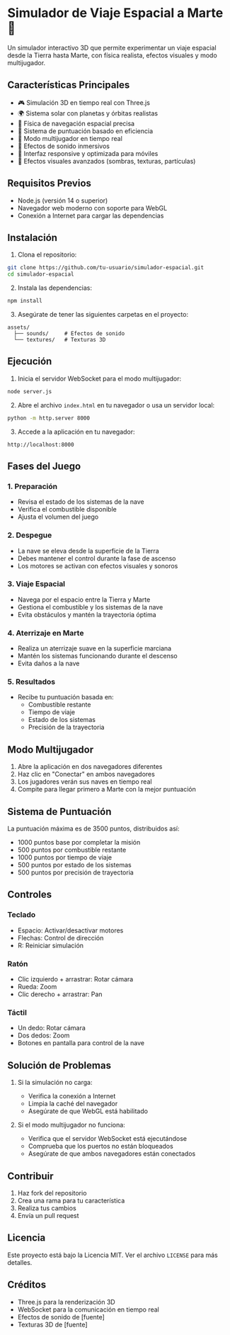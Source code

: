# Simulador de Viaje Espacial a Marte 🚀

Un simulador interactivo 3D que permite experimentar un viaje espacial desde la Tierra hasta Marte, con física realista, efectos visuales y modo multijugador.

## Características Principales

- 🎮 Simulación 3D en tiempo real con Three.js
- 🌍 Sistema solar con planetas y órbitas realistas
- 🚀 Física de navegación espacial precisa
- 🎯 Sistema de puntuación basado en eficiencia
- 👥 Modo multijugador en tiempo real
- 🎵 Efectos de sonido inmersivos
- 📱 Interfaz responsive y optimizada para móviles
- 🌙 Efectos visuales avanzados (sombras, texturas, partículas)

## Requisitos Previos

- Node.js (versión 14 o superior)
- Navegador web moderno con soporte para WebGL
- Conexión a Internet para cargar las dependencias

## Instalación

1. Clona el repositorio:
```bash
git clone https://github.com/tu-usuario/simulador-espacial.git
cd simulador-espacial
```

2. Instala las dependencias:
```bash
npm install
```

3. Asegúrate de tener las siguientes carpetas en el proyecto:
```
assets/
  ├── sounds/     # Efectos de sonido
  └── textures/   # Texturas 3D
```

## Ejecución

1. Inicia el servidor WebSocket para el modo multijugador:
```bash
node server.js
```

2. Abre el archivo `index.html` en tu navegador o usa un servidor local:
```bash
python -m http.server 8000
```

3. Accede a la aplicación en tu navegador:
```
http://localhost:8000
```

## Fases del Juego

### 1. Preparación
- Revisa el estado de los sistemas de la nave
- Verifica el combustible disponible
- Ajusta el volumen del juego

### 2. Despegue
- La nave se eleva desde la superficie de la Tierra
- Debes mantener el control durante la fase de ascenso
- Los motores se activan con efectos visuales y sonoros

### 3. Viaje Espacial
- Navega por el espacio entre la Tierra y Marte
- Gestiona el combustible y los sistemas de la nave
- Evita obstáculos y mantén la trayectoria óptima

### 4. Aterrizaje en Marte
- Realiza un aterrizaje suave en la superficie marciana
- Mantén los sistemas funcionando durante el descenso
- Evita daños a la nave

### 5. Resultados
- Recibe tu puntuación basada en:
  - Combustible restante
  - Tiempo de viaje
  - Estado de los sistemas
  - Precisión de la trayectoria

## Modo Multijugador

1. Abre la aplicación en dos navegadores diferentes
2. Haz clic en "Conectar" en ambos navegadores
3. Los jugadores verán sus naves en tiempo real
4. Compite para llegar primero a Marte con la mejor puntuación

## Sistema de Puntuación

La puntuación máxima es de 3500 puntos, distribuidos así:
- 1000 puntos base por completar la misión
- 500 puntos por combustible restante
- 1000 puntos por tiempo de viaje
- 500 puntos por estado de los sistemas
- 500 puntos por precisión de trayectoria

## Controles

### Teclado
- Espacio: Activar/desactivar motores
- Flechas: Control de dirección
- R: Reiniciar simulación

### Ratón
- Clic izquierdo + arrastrar: Rotar cámara
- Rueda: Zoom
- Clic derecho + arrastrar: Pan

### Táctil
- Un dedo: Rotar cámara
- Dos dedos: Zoom
- Botones en pantalla para control de la nave

## Solución de Problemas

1. Si la simulación no carga:
   - Verifica la conexión a Internet
   - Limpia la caché del navegador
   - Asegúrate de que WebGL está habilitado

2. Si el modo multijugador no funciona:
   - Verifica que el servidor WebSocket está ejecutándose
   - Comprueba que los puertos no están bloqueados
   - Asegúrate de que ambos navegadores están conectados

## Contribuir

1. Haz fork del repositorio
2. Crea una rama para tu característica
3. Realiza tus cambios
4. Envía un pull request

## Licencia

Este proyecto está bajo la Licencia MIT. Ver el archivo `LICENSE` para más detalles.

## Créditos

- Three.js para la renderización 3D
- WebSocket para la comunicación en tiempo real
- Efectos de sonido de [fuente]
- Texturas 3D de [fuente]